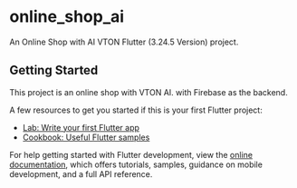 # online_shop_ai

An Online Shop with AI VTON Flutter (3.24.5 Version) project.

## Getting Started

This project is an online shop with VTON AI.
with Firebase as the backend.

A few resources to get you started if this is your first Flutter project:

- [Lab: Write your first Flutter app](https://docs.flutter.dev/get-started/codelab)
- [Cookbook: Useful Flutter samples](https://docs.flutter.dev/cookbook)

For help getting started with Flutter development, view the
[online documentation](https://docs.flutter.dev/), which offers tutorials,
samples, guidance on mobile development, and a full API reference.
